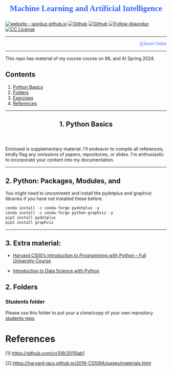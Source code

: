 <div id="header"><p style="color:#3364ff; text-align:center; font-weight:bold; font-family:verdana; font-size:25px;">Machine Learning and Artificial Intelligence</p></div>

[licenseBDG]: https://img.shields.io/badge/License-CC-orange?style=plastic
[license]: https://creativecommons.org/licenses/by-nc-sa/3.0/deed.en

[mywebsiteBDG]:https://img.shields.io/badge/website-jaorduz.github.io-0abeeb?style=plastic
[mywebsite]: https://jaorduz.github.io/

[mygithubBDG-jaorduz]: https://img.shields.io/badge/jaorduz-repos-blue?logo=github&label=jaorduz&style=plastic
[mygithub-jaorduz]: https://github.com/jaorduz/

[mygithubBDG-jaorduc]: https://img.shields.io/badge/jaorduc-repos-blue?logo=github&label=jaorduc&style=plastic 
[mygithub-jaorduc]: https://github.com/jaorduc/

[myXprofileBDG]: https://img.shields.io/static/v1?label=Follow&message=jaorduc&color=2ea44f&style=plastic&logo=X&logoColor=black
[myXprofile]:https://twitter.com/jaorduc


[![website - jaorduz.github.io][mywebsiteBDG]][mywebsite]
[![Github][mygithubBDG-jaorduz]][mygithub-jaorduz]
[![Github][mygithubBDG-jaorduc]][mygithub-jaorduc]
[![Follow @jaorduc][myXprofileBDG]][myXprofile]
[![CC License][licenseBDG]][license]

---

<p style="text-align:right; font-family:verdana;"><a href="mywebsite" style="color:#3364ff; text-decoration:none;";name = "website">@Javier Orduz</a></p>    

---

This repo has material of my course course on ML and AI Spring 2024.

## Contents
1. [Python Basics](#pythonBasics)
1. [Folders](#folders)
1. [Exercises](#exercises)
1. [References](#references)

<hr>
<header><h2>
1. Python Basics <a name = pythonBasics></a>
</header>
Enclosed is supplementary material. I'll endeavor to compile all references; kindly flag any omissions of papers, repositories, or slides. I'm enthusiastic to incorporate your content into my documentation.



<hr>
<div id="pythonPackages">
    <h2>2. Python: Packages, Modules, and</h2>

You might need to uncomment and install the pydotplus and graphviz libraries if you have not installed these before.
```python
conda install -c conda-forge pydotplus -y
conda install -c conda-forge python-graphviz -y
pip3 install pydotplus
pip3 install graphviz
```
</div>

<hr>
<div id="pythonPackages">
    <h2>3. Extra material: </h2>


- [Harvard CS50’s Introduction to Programming with Python – Full University Course ](https://tinyurl.com/2pa4f3k5)

- [Introduction to Data Science with Python](https://pll.harvard.edu/course/introduction-data-science-python)


## 2. Folders <a name = folders></a>
### Students folder
Please use this folder to put your a clone/copy of your own repository.
[students repo](https://github.com/Earlham-College/DS401EC/tree/main/students)

</div>

# References <a name="references"></a>

[1] https://github.com/cs109/2015lab1

[2] https://harvard-iacs.github.io/2019-CS109A/pages/materials.html